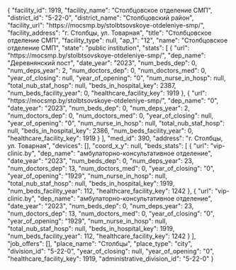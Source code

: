 {
    "facility_id": 1919,
    "facility_name": "Столбцовское отделение СМП",
    "district_id": "5-22-0",
    "district_name": "Столбцовский район",
    "facility_url": "https:\/\/mocsmp.by\/stolbtsovskoye-otdeleniye-smp\/",
    "facility_address": "г. Столбцы, ул. Товарная",
    "title": "Столбцовское отделение СМП",
    "facility_type": null,
    "ap_1": "12",
    "name": "Столбцовское отделение СМП",
    "state": "public institution",
    "stats": [
        {
            "url": "https:\/\/mocsmp.by\/stolbtsovskoye-otdeleniye-smp\/",
            "dep_name": "Деревнянский пост",
            "date_year": "2023",
            "num_beds_dep": 0,
            "num_deps_year": 2,
            "num_doctors_dep": 0,
            "num_doctors_med": 0,
            "year_of_closing": null,
            "year_of_opening": "0",
            "num_nurse_in_hosp": null,
            "total_nub_staf_hosp": null,
            "beds_in_hospital_key": 2387,
            "num_beds_facility_year": 0,
            "healthcare_facility_key": 1919
        },
        {
            "url": "https:\/\/mocsmp.by\/stolbtsovskoye-otdeleniye-smp\/",
            "dep_name": "0",
            "date_year": "2023",
            "num_beds_dep": 0,
            "num_deps_year": 2,
            "num_doctors_dep": 0,
            "num_doctors_med": 0,
            "year_of_closing": null,
            "year_of_opening": "0",
            "num_nurse_in_hosp": null,
            "total_nub_staf_hosp": null,
            "beds_in_hospital_key": 2386,
            "num_beds_facility_year": 0,
            "healthcare_facility_key": 1919
        }
    ],
    "med_id": 390,
    "address": "г. Столбцы, ул. Товарная",
    "devices": [],
    "coord_x_y": null,
    "beds_stats": [
        {
            "url": "vip-clinic.by",
            "dep_name": "амбулаторно-консультативное отделение",
            "date_year": "2023",
            "num_beds_dep": 0,
            "num_deps_year": 23,
            "num_doctors_dep": 13,
            "num_doctors_med": 0,
            "year_of_closing": "0",
            "year_of_opening": "1929",
            "num_nurse_in_hosp": null,
            "total_nub_staf_hosp": null,
            "beds_in_hospital_key": 1919,
            "num_beds_facility_year": 112,
            "healthcare_facility_key": 1242
        },
        {
            "url": "vip-clinic.by",
            "dep_name": "амбулаторно-консультативное отделение",
            "date_year": "2023",
            "num_beds_dep": 0,
            "num_deps_year": 23,
            "num_doctors_dep": 13,
            "num_doctors_med": 0,
            "year_of_closing": "0",
            "year_of_opening": "1929",
            "num_nurse_in_hosp": null,
            "total_nub_staf_hosp": null,
            "beds_in_hospital_key": 1919,
            "num_beds_facility_year": 112,
            "healthcare_facility_key": 1242
        }
    ],
    "job_offers": [],
    "place_name": "Столбцы",
    "place_type": "city",
    "division_id": "5-22-0",
    "year_of_closing": null,
    "year_of_opening": "0",
    "healthcare_facility_key": 1919,
    "administrative_division_id": "5-22-0"
}